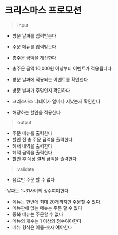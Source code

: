 # 크리스마스 프로모션

> input

- 방문 날짜를 입력받는다
- 주문 메뉴를 입력받는다

- 총주문 금액을 계산한다
- 총주문 금액 10,000원 이상부터 이벤트가 적용됩니다.
- 방문 날짜에 적용되는 이벤트를 확인한다
- 방문 날짜가 주말인지 확인하다
- 크리스마스 디데이가 얼마나 지났는지 확인한다
- 해당하는 할인을 적용한다

> output

- 주문 메뉴를 출력한다
- 할인 전 총 주문 금액을 출력한다
- 혜택 내역을 출력한다
- 혜택 금액을 출력한다
- 할인 후 예상 결제 금액을 출력한다

> validate

- 음료만 주문 할 수 없다

-날짜는 1~31사이의 정수여야한다

- 메뉴는 한번에 최대 20개까지만 주문할 수 있다.
- 메뉴판에 없는 메뉴는 주문 할 수 없다
- 중복 메뉴는 주문할 수 없다
- 메뉴의 개수는 1 이상의 정수여야한다
- 메뉴 형식은 이름-숫자 여야한다
